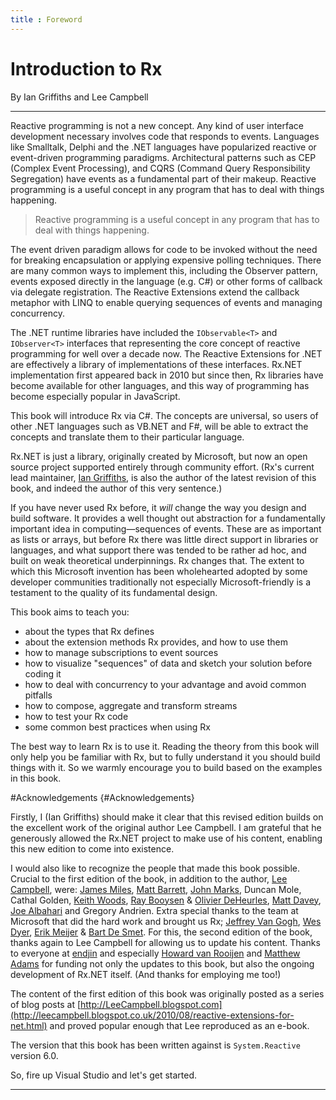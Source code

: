 ```yaml
---
title : Foreword
---
```


# Introduction to Rx
By Ian Griffiths and Lee Campbell
   
---

Reactive programming is not a new concept. Any kind of user interface development
necessary involves code that responds to events. Languages like Smalltalk, Delphi
and the .NET languages have popularized reactive or event-driven programming paradigms.
Architectural patterns such as CEP (Complex Event Processing), and
CQRS (Command Query Responsibility Segregation) have events as a fundamental part
of their makeup. Reactive programming is a useful concept in any program that has
to deal with things happening.

> Reactive programming is a useful concept in any program that has
to deal with things happening.

The event driven paradigm allows for code to be invoked without the need for breaking
encapsulation or applying expensive polling techniques. There are many common ways to implement this, including
the Observer pattern, events exposed directly in the language (e.g. C#) or
other forms of callback via delegate registration. The Reactive Extensions extend
the callback metaphor with LINQ to enable querying sequences of events and managing
concurrency.

The .NET runtime libraries have included the `IObservable<T>` and
`IObserver<T>` interfaces that representing the core concept of reactive programming
for well over a decade now. The Reactive Extensions for .NET are effectively a library of implementations of these
interfaces. Rx.NET implementation first appeared
back in 2010 but since then, Rx libraries have become available for other languages, and this way of programming has become
especially popular in JavaScript.

This book will introduce Rx via C#. The concepts are universal, so users of other .NET languages
such as VB.NET and F#, will be able to extract the concepts and translate them to their particular
language.

Rx.NET is just a library, originally created by Microsoft, but now an open source project
supported entirely through community effort. (Rx's current lead maintainer, [Ian Griffiths](https://endjin.com/who-we-are/our-people/ian-griffiths/),
is also the author of the latest revision of this book, and indeed the author of this very
sentence.)

If you have never used Rx before, it _will_ change the way you design and build software.
It provides a well thought out abstraction for a fundamentally important idea in computing—sequences
of events. These are as important as lists or arrays, but before Rx there was little
direct support in libraries or languages, and what support there was tended to be rather
ad hoc, and built on weak theoretical underpinnings. Rx changes that. The extent to
which this Microsoft invention has been wholehearted adopted by some developer communities
traditionally not especially Microsoft-friendly is a testament to the quality of its
fundamental design.

This book aims to teach you:

  * about the types that Rx defines
  * about the extension methods Rx provides, and how to use them
  * how to manage subscriptions to event sources
  * how to visualize "sequences" of data and sketch your solution before coding it
  * how to deal with concurrency to your advantage and avoid common pitfalls
  * how to compose, aggregate and transform streams
  * how to test your Rx code
  * some common best practices when using Rx
    
The best way to learn Rx is to use it. Reading the theory from this book will only
help you be familiar with Rx, but to fully understand it you should build things
with it. So we warmly encourage you to build based on the examples in this book.


#Acknowledgements    {#Acknowledgements}

Firstly, I (Ian Griffiths) should make it clear that this revised edition builds
on the excellent work of the original author Lee Campbell. I am grateful that he
generously allowed the Rx.NET project to make use of his content, enabling this
new edition to come into existence.

I would also like to recognize the people that made this book
possible. Crucial to the first edition of the book, in addition to the author, [Lee Campbell](https://leecampbell.com/), were: 
[James Miles](http://enumeratethis.com/), 
[Matt Barrett](http://weareadaptive.com/blog/), 
[John Marks](http://johnhmarks.wordpress.com/), 
Duncan Mole, 
Cathal Golden, 
[Keith Woods](http://keith-woods.com), 
[Ray Booysen](http://nondestructiveme.com) &amp; [Olivier DeHeurles](http://odeheurles.com/),
[Matt Davey](http://mdavey.wordpress.com), [Joe Albahari](http://www.albahari.com/) 
and Gregory Andrien.
Extra special thanks to the team at Microsoft that did the hard work and brought us Rx; 
[Jeffrey Van Gogh](http://blogs.msdn.com/b/jeffva/), 
[Wes Dyer](http://blogs.msdn.com/b/wesdyer/), 
[Erik Meijer](http://www.applied-duality.com/) &amp; 
[Bart De Smet](http://blogs.bartdesmet.net/bart/). 
For this, the second edition of the book, thanks again to Lee Campbell for allowing us to update his content.
Thanks to everyone at [endjin](endjin.com) and especially [Howard van Rooijen](https://endjin.com/who-we-are/our-people/howard-van-rooijen/) and [Matthew Adams](https://endjin.com/who-we-are/our-people/matthew-adams/)
for funding not only the updates to this book, but also the ongoing development of Rx.NET itself.
(And thanks for employing me too!)

The content of the first edition of this book was originally posted as a series of blog posts at 
[http://LeeCampbell.blogspot.com](http://leecampbell.blogspot.co.uk/2010/08/reactive-extensions-for-net.html)
and proved popular enough that Lee reproduced as an e-book. 

The version that this book has been written against is `System.Reactive` version 6.0.

So, fire up Visual Studio and let's get started.

---
